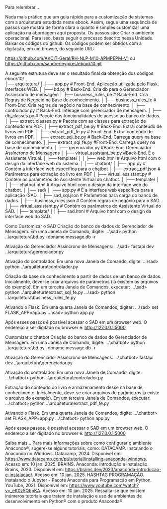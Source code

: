 Para relembrar…

Nada mais prático que um guia rápido para a customização de sistemas com a arquitetura estudada neste ebook. Assim, segue uma sequência de passos que mostra de forma clara o quanto é simples customizar uma aplicação na abordagem aqui proposta. Os passos são:
Criar o ambiente operacional. Para isso, basta seguir o processo descrito nessa Unidade. 
Baixar os códigos do github. Os códigos podem ser obtidos com a digitação, em um browse, do seguinte URL:

https://github.com/AKCIT-Geral/RH-NLP-M10-APMPEPM-V1 ou 
https://github.com/sandrerleypires/ebook10.git

A seguinte estrutura deve ser o resultado final da obtenção dos códigos:
ebook10/  \
   │── arquitetura/
   │   ├── app.py             # Front-End. Aplicação utilizada pelo Flask. Interfaces WEB.
   │   ├── bd.py              # Back-End. Cria db para o Gerenciador Assíncrono de mensagem
   │   ├── business_rules_be  # Back-End. Cria Regras de Negócio na Base de conhecimento. 
   │   ├── business_rules_fe  # Front-End. Cria regras de negócio na base de conhecimento.
   │   ├── controlador.py     # Back-End. Interage com gerenciador de mensagem. 
   │   ├── db_classes.py      # Pacote das funcionalidades de acesso ao banco de dados.
   │   ├── extract_classes.py	# Pacote com as classes para extração de conteúdo em PDF.
   │   ├── extract_pdf_be.py	# Back-End. Extraí conteúdo de livros em PDF.
   │   ├── extract_pdf_fe.py	# Front-End. Extraí conteúdo de livros em PDF.
   │   ├── extract_sql_be.py	# Back-End. Carrega query na base de conhecimento.
   │   ├── extract_sql_fe.py  #Front-End. Carrega query na base de conhecimento.
   │   ├── gerenciador.py	#Back-End. Gerenciador Assíncrono de Mensagens
   │   ├── virtual_assistant_be.py #Back-End. É o Assistente Virtual. 
   │   ├── template/
   │   │   ├── web.html         # Arquivo html com o design da interface web do sistema.
   │
   │── chatbot/
   │   ├── app.py               # Contém a interface web específica para o chatbot
   │   ├── extract_pdf.json     # Parâmetros para extração do livro em PDF
   │   ├── virtual_assistant.py # Contém os parâmetros do Assistente Virtual do chatbot.
   │   ├── template/
   │   │   ├── chatbot.html     # Arquivo html com o design da interface web do chatbot.
   │
   │── sad/
   │   ├── app.py                # É a interface web específica para a aplicação (SAD.
   │   ├── sad_sql.json          # Parâmetros para carga do banco de dados.
   │   ├── business_rules.json   # Contém regras de negócio para o SAD.
   │   ├── virtual_assistant.py  # Contém os parâmetros do Assistente Virtual do SAD.
   |   ├── template/
   │   |   ├── sad.html          # Arquivo html com o design da interface web do SAD.


Como Customizar o SAD
Criação do banco de dados do Gerenciador de Mensagem. Em uma Janela de Comando, digite:
...\sad> python ..\arquitetura\bd.py -dbname message.db -r

Ativação do Gerenciador Assíncrono de Mensagens: 
...\sad> fastapi dev ..\arquitetura\gerenciador.py

 Ativação do controlador. Em uma nova Janela de Comando, digite: 
...\sad> python ..\arquitetura\controlador.py

Criação da base de conhecimento a partir de dados de um banco de dados. Inicialmente, deve-se criar arquivos de parâmetros (já existem os arquivos do exemplo). Em um terceira Janela de Comandos, executar:
...\sad> python ..\arquitetura\extract_sql_fe.py
...\sad> python ..\arquitetura\business_rules_fe.py

Ativando o Flask. Em uma quarta Janela de Comandos, digitar:
...\sad> set FLASK_APP=app.py
...\sad> python app.py

Após esses passos é possível acessar o SAD em um browser web.
O endereço a ser digitado no browser é: http://127.0.0.1:5000

Customizar o chatbot
Criação do banco de dados do Gerenciador de Mensagem. Em uma Janela de Comando, digite:
...\chatbot> python ..\arquitetura\bd.py -dbname message.db -r

Ativação do Gerenciador Assíncrono de Mensagens: 
...\chatbot> fastapi dev ..\arquitetura\gerenciador.py

 Ativação do controlador. Em uma nova Janela de Comando, digite: 
...\chatbot> python ..\arquitetura\controlador.py

Extração do conteúdo do livro e armazenamento desse na base de conhecimento. Inicialmente, deve-se criar arquivos de parâmetros já existe o arquivo do exemplo). Em um terceira Janela de Comandos, executar:
...\chatbot> python ..\arquitetura\extract_pdf_fe.py

Ativando o Flask. Em uma quarta Janela de Comandos, digite:
...\chatbot> set FLASK_APP=app.py
...\chatbot> python app.py

Após esses passos, é possível acessar o SAD em um browser web. 
O endereço a ser digitado no browser é: http://127.0.0.1:5000 


Saiba mais…
Para mais informações sobre como configurar o ambiente Anaconda®, sugere-se alguns tutoriais, como:
DATACAMP. Instalando o Anaconda no Windows. Datacamp, 2024. Disponível em: https://www.datacamp.com/pt/tutorial/installing-anaconda-windows. Acesso em: 10 jan. 2025.
BRAINS. Anaconda: introdução e instalação. Brains, 2023. Disponível em: https://brains.dev/2023/anaconda-introducao-e-instalacao/. Acesso em: 10 jan. 2025.
HASHTAG PROGRAMAÇÃO. Instalando o Jupyter - Pacote Anaconda para Programação em Python. YouTube, 2021. Disponível em: https://www.youtube.com/watch?v=_eK0z5QbpKA. Acesso em: 10 jan. 2025. 
Ressalta-se que existem inúmeros tutoriais que tratam de instalação e uso de ambientes de desenvolvimento em Python® com o produto Anaconda®.

